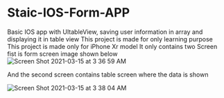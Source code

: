 # Staic-IOS-Form-APP
Basic IOS app with UItableView, saving user information in array and displaying it in table view
This project is made for only learning purpose 
This project is made only for iPhone Xr model
It only contains two Screen  fist is form screen image shown below
![Screen Shot 2021-03-15 at 3 36 59 AM](https://user-images.githubusercontent.com/70843137/111086018-2af48080-8540-11eb-9526-0af608033b3c.png)


And the second screen contains table screen where the data is shown


![Screen Shot 2021-03-15 at 3 38 04 AM](https://user-images.githubusercontent.com/70843137/111086072-67c07780-8540-11eb-8bcf-02806cfd4903.png)



